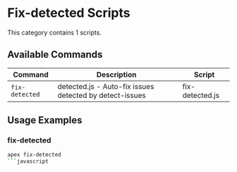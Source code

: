# Fix-detected Scripts

This category contains 1 scripts.

## Available Commands

| Command | Description | Script |
|---------|-------------|--------|
| `fix-detected` | detected.js - Auto-fix issues detected by detect-issues | fix-detected.js |

## Usage Examples

### fix-detected

```bash
apex fix-detected
```javascript

